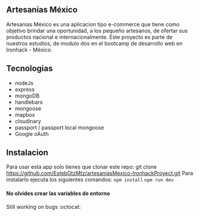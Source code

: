 ## Artesanias México
Artesanias México es una aplicacion tipo e-commerce que tiene como objetivo brindar una oportunidad, a los pequeño artesanos, de ofertar sus productos nacional e internacionalmente.
Este proyecto es parte de nuestros estudios, de modulo dos en el bootcamp de desarrollo web en Ironhack - México.
## Tecnologias

 - nodeJs
 - express
 - mongoDB
 - handlebars
 - mongoose
 - mapbox
 - cloudinary
 - passport / passport local mongoose
 - Google oAuth

## Instalacion
Para usar esta app solo tienes que clonar este repo:
git clone https://github.com/EstebGtzMtz/artesaniasMexico-IronhackProyect.git
Para instalarlo ejecuta los siguientes comandos:
  `npm install`
  `npm run dev`
#### No olvides crear las variables de entorno

Still working on bugs :octocat:
